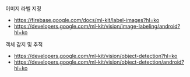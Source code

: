 이미지 라벨 지정
- https://firebase.google.com/docs/ml-kit/label-images?hl=ko
- https://developers.google.com/ml-kit/vision/image-labeling/android?hl=ko

객체 감지 및 추적
- https://developers.google.com/ml-kit/vision/object-detection?hl=ko
- https://developers.google.com/ml-kit/vision/object-detection/android?hl=ko
